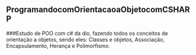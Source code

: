 ## ProgramandocomOrientacaoaObjetocomCSHARP
 ###Estudo de POO com c# da dio, fazendo todos os conceitos de orientação a objetos, sendo eles: Classes e objetos, Associação, Encapsulamento, Herança e Polimorfismo.
